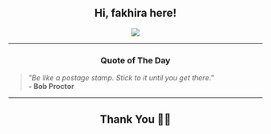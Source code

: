 <h2 align="center"> Hi, fakhira here!</h2>

<p align="center">
<a href="https://github.com/fakhiralkda" alt="github streak"><img src="https://dvst-streak.herokuapp.com/?user=fakhiralkda&theme=tokyonight&fire=DD472C"></a>
</p>

<hr>
<h3 align="center">Quote of The Day</h3>
<p align="center">
<blockquote>
<i>"Be like a postage stamp. Stick to it until you get there."</i>
<br>
<b>- Bob Proctor</b>
</blockquote>
</p>


<hr>
<h2 align="center">Thank You 🙏🏼</h2>
